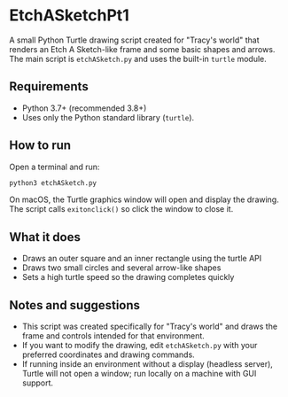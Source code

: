 # EtchASketchPt1

A small Python Turtle drawing script created for "Tracy's world" that renders an Etch A Sketch-like frame and some basic shapes and arrows. The main script is `etchASketch.py` and uses the built-in `turtle` module.

## Requirements

- Python 3.7+ (recommended 3.8+)
- Uses only the Python standard library (`turtle`).

## How to run

Open a terminal and run:

```bash
python3 etchASketch.py
```

On macOS, the Turtle graphics window will open and display the drawing. The script calls `exitonclick()` so click the window to close it.

## What it does

- Draws an outer square and an inner rectangle using the turtle API
- Draws two small circles and several arrow-like shapes
- Sets a high turtle speed so the drawing completes quickly

## Notes and suggestions

- This script was created specifically for "Tracy's world" and draws the frame and controls intended for that environment.
- If you want to modify the drawing, edit `etchASketch.py` with your preferred coordinates and drawing commands.
- If running inside an environment without a display (headless server), Turtle will not open a window; run locally on a machine with GUI support.
